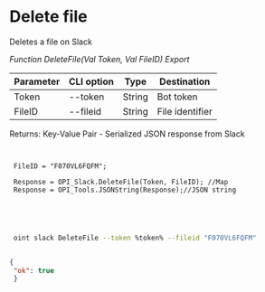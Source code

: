 ﻿---
sidebar_position: 4
---

# Delete file
 Deletes a file on Slack


*Function DeleteFile(Val Token, Val FileID) Export*

 | Parameter | CLI option | Type | Destination |
 |-|-|-|-|
 | Token | --token | String | Bot token |
 | FileID | --fileid | String | File identifier |

 
 Returns: Key-Value Pair - Serialized JSON response from Slack

```bsl title="Code example"
	
 
 FileID = "F070VL6FQFM";
 
 Response = OPI_Slack.DeleteFile(Token, FileID); //Map
 Response = OPI_Tools.JSONString(Response);//JSON string
 
 
	
```

```sh title="CLI command example"
 
 oint slack DeleteFile --token %token% --fileid "F070VL6FQFM"


```


```json title="Result"

{
 "ok": true
 }

```
